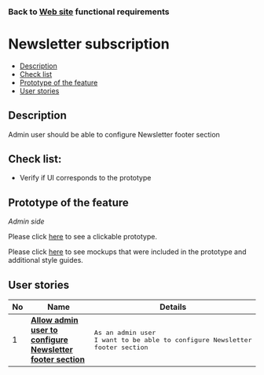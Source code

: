 ### Back to [Web site](../../#web-site) functional requirements

# Newsletter subscription

- [Description](#description)
- [Check list](#check-list)
- [Prototype of the feature](#prototype-of-the-feature)
- [User stories](#user-stories)

## Description

Admin user should be able to configure Newsletter footer section

## Check list:

  - Verify if UI corresponds to the prototype

## Prototype of the feature

_Admin side_

Please click [here](https://www.figma.com/proto/7AUcQB82LimoDlaD7rl4uw/Site-Footer?node-id=0%3A3859&viewport=-3358%2C515%2C0.10175449401140213&scaling=min-zoom) to see a clickable prototype.

Please click [here](https://www.figma.com/file/7AUcQB82LimoDlaD7rl4uw/Site-Footer?node-id=0%3A1073) to see mockups that were included in the prototype and additional style guides.

## User stories

No           |      Name     |   Details
------------ | ------------- | -------------
1 |[**Allow admin user to configure Newsletter footer section**](/sports_hub_portal/desktop_application_features/newsletter_email/user_stories/configure_newsletter)|<pre>As an admin user<br>I want to be able to configure Newsletter footer section</pre>
